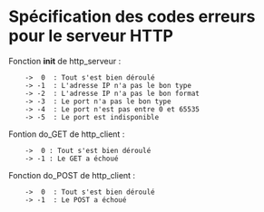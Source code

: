 # Spécification des codes erreurs pour le serveur HTTP

Fonction __init__ de http_serveur :

		-> 	0  : Tout s'est bien déroulé 
		-> -1  : L'adresse IP n'a pas le bon type 
		-> -2  : L'adresse IP n'a pas le bon format
		-> -3  : Le port n'a pas le bon type
		-> -4  : Le port n'est pas entre 0 et 65535
		-> -5  : Le port est indisponible

Fontion do_GET de http_client :

		->  0 : Tout s'est bien déroulé
		-> -1 : Le GET a échoué

Fonction do_POST de http_client :

		->  0  : Tout s'est bien déroulé
		-> -1  : Le POST a échoué

